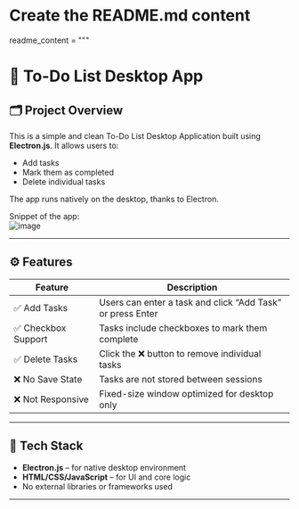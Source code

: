 # Create the README.md content
readme_content = """
# 📝 To-Do List Desktop App

## 🗂️ Project Overview
This is a simple and clean To-Do List Desktop Application built using **Electron.js**. It allows users to:
- Add tasks
- Mark them as completed
- Delete individual tasks

The app runs natively on the desktop, thanks to Electron.

Snippet of the app:<br/>
![image](https://github.com/user-attachments/assets/1c955a3e-8ddc-4841-9b58-c6ae8aa5313a)


---

## ⚙️ Features

| Feature            | Description                                        |
|--------------------|----------------------------------------------------|
| ✅ Add Tasks        | Users can enter a task and click “Add Task” or press Enter |
| ✅ Checkbox Support | Tasks include checkboxes to mark them complete     |
| ✅ Delete Tasks     | Click the ❌ button to remove individual tasks      |
| ❌ No Save State    | Tasks are not stored between sessions              |
| ❌ Not Responsive   | Fixed-size window optimized for desktop only       |

---

## 🧱 Tech Stack

- **Electron.js** – for native desktop environment
- **HTML/CSS/JavaScript** – for UI and core logic
- No external libraries or frameworks used

---
